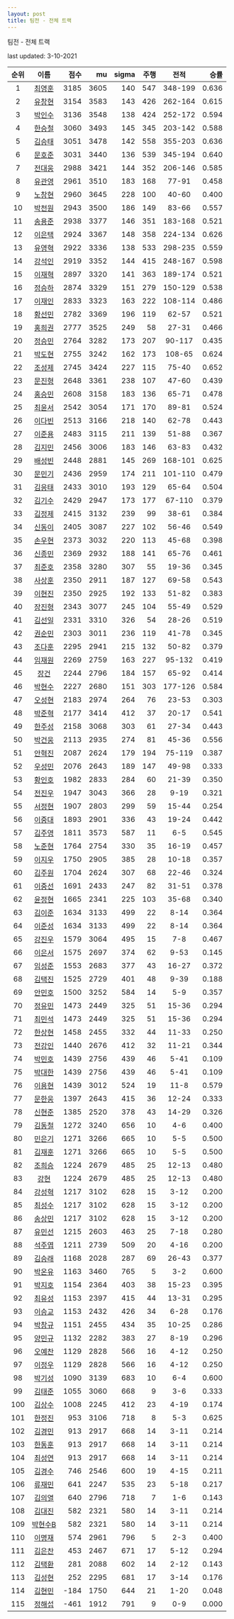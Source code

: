 ```yaml
---
layout: post
title: 팀전 - 전체 트랙
---
```



팀전 - 전체 트랙


last updated: 3-10-2021

| 순위 | 이름 | 점수 | mu | sigma | 주행 | 전적 | 승률 |
|:---:|:---:|---:|---:|---:|---:|:---:|---:|
| 1 | [최영훈](../choiyeonghun) | 3185 | 3605 | 140 | 547 | 348-199 | 0.636 |
| 2 | [유창현](../yuchanghyeon) | 3154 | 3583 | 143 | 426 | 262-164 | 0.615 |
| 3 | [박인수](../bakinsu) | 3136 | 3548 | 138 | 424 | 252-172 | 0.594 |
| 4 | [한승철](../hanseungcheol) | 3060 | 3493 | 145 | 345 | 203-142 | 0.588 |
| 5 | [김승태](../gimseungtae) | 3051 | 3478 | 142 | 558 | 355-203 | 0.636 |
| 6 | [문호준](../munhojun) | 3031 | 3440 | 136 | 539 | 345-194 | 0.640 |
| 7 | [전대웅](../jeondaewoong) | 2988 | 3421 | 144 | 352 | 206-146 | 0.585 |
| 8 | [유관영](../yugwanyeong) | 2961 | 3510 | 183 | 168 | 77-91 | 0.458 |
| 9 | [노창현](../nochanghyeon) | 2960 | 3645 | 228 | 100 | 40-60 | 0.400 |
| 10 | [박천원](../bakcheonwon) | 2943 | 3500 | 186 | 149 | 83-66 | 0.557 |
| 11 | [송용준](../songyongjun) | 2938 | 3377 | 146 | 351 | 183-168 | 0.521 |
| 12 | [이은택](../ieuntaek) | 2924 | 3367 | 148 | 358 | 224-134 | 0.626 |
| 13 | [유영혁](../yuyeonghyeok) | 2922 | 3336 | 138 | 533 | 298-235 | 0.559 |
| 14 | [강석인](../gangseokin) | 2919 | 3352 | 144 | 415 | 248-167 | 0.598 |
| 15 | [이재혁](../ijaehyeok) | 2897 | 3320 | 141 | 363 | 189-174 | 0.521 |
| 16 | [정승하](../jeongseungha) | 2874 | 3329 | 151 | 279 | 150-129 | 0.538 |
| 17 | [이재인](../ijaein) | 2833 | 3323 | 163 | 222 | 108-114 | 0.486 |
| 18 | [황선민](../hwangseongmin) | 2782 | 3369 | 196 | 119 | 62-57 | 0.521 |
| 19 | [홍희권](../hongheegweon) | 2777 | 3525 | 249 | 58 | 27-31 | 0.466 |
| 20 | [정승민](../jeongseungmin) | 2764 | 3282 | 173 | 207 | 90-117 | 0.435 |
| 21 | [박도현](../bakdohyeon) | 2755 | 3242 | 162 | 173 | 108-65 | 0.624 |
| 22 | [조성제](../joseongje) | 2745 | 3424 | 227 | 115 | 75-40 | 0.652 |
| 23 | [문진형](../munjinhyeong) | 2648 | 3361 | 238 | 107 | 47-60 | 0.439 |
| 24 | [홍승민](../hongseungmin) | 2608 | 3158 | 183 | 136 | 65-71 | 0.478 |
| 25 | [최윤서](../choiyunseo) | 2542 | 3054 | 171 | 170 | 89-81 | 0.524 |
| 26 | [이다빈](../idabin) | 2513 | 3166 | 218 | 140 | 62-78 | 0.443 |
| 27 | [이준용](../ijunyong) | 2483 | 3115 | 211 | 139 | 51-88 | 0.367 |
| 28 | [김지민](../gimjimin) | 2456 | 3006 | 183 | 146 | 63-83 | 0.432 |
| 29 | [배성빈](../baeseongbin) | 2448 | 2881 | 145 | 269 | 168-101 | 0.625 |
| 30 | [문민기](../munmingi) | 2436 | 2959 | 174 | 211 | 101-110 | 0.479 |
| 31 | [김응태](../gimeungtae) | 2433 | 3010 | 193 | 129 | 65-64 | 0.504 |
| 32 | [김기수](../gimgisu) | 2429 | 2947 | 173 | 177 | 67-110 | 0.379 |
| 33 | [김정제](../gimjeongje) | 2415 | 3132 | 239 | 99 | 38-61 | 0.384 |
| 34 | [신동이](../shindongi) | 2405 | 3087 | 227 | 102 | 56-46 | 0.549 |
| 35 | [손우현](../sonuhyeon) | 2373 | 3032 | 220 | 113 | 45-68 | 0.398 |
| 36 | [신종민](../shinjongmin) | 2369 | 2932 | 188 | 141 | 65-76 | 0.461 |
| 37 | [최준호](../choijunho) | 2358 | 3280 | 307 | 55 | 19-36 | 0.345 |
| 38 | [사상훈](../sasanghun) | 2350 | 2911 | 187 | 127 | 69-58 | 0.543 |
| 39 | [이현진](../ihyeonjin) | 2350 | 2925 | 192 | 133 | 51-82 | 0.383 |
| 40 | [장진형](../jangjinhyeong) | 2343 | 3077 | 245 | 104 | 55-49 | 0.529 |
| 41 | [김선일](../gimseonil) | 2331 | 3310 | 326 | 54 | 28-26 | 0.519 |
| 42 | [권순민](../gweonsoonmin) | 2303 | 3011 | 236 | 119 | 41-78 | 0.345 |
| 43 | [조다훈](../jodahun) | 2295 | 2941 | 215 | 132 | 50-82 | 0.379 |
| 44 | [임재원](../imjaewon) | 2269 | 2759 | 163 | 227 | 95-132 | 0.419 |
| 45 | [장건](../janggeon) | 2244 | 2796 | 184 | 157 | 65-92 | 0.414 |
| 46 | [박현수](../bakhyeonsu) | 2227 | 2680 | 151 | 303 | 177-126 | 0.584 |
| 47 | [오성현](../oseonghyeon) | 2183 | 2974 | 264 | 76 | 23-53 | 0.303 |
| 48 | [박준혁](../bakjunhyeok) | 2177 | 3414 | 412 | 37 | 20-17 | 0.541 |
| 49 | [한주성](../hanjuseong) | 2158 | 3068 | 303 | 61 | 27-34 | 0.443 |
| 50 | [박건웅](../bakgeonung) | 2113 | 2935 | 274 | 81 | 45-36 | 0.556 |
| 51 | [안혁진](../anhyeokjin) | 2087 | 2624 | 179 | 194 | 75-119 | 0.387 |
| 52 | [우성민](../useongmin) | 2076 | 2643 | 189 | 147 | 49-98 | 0.333 |
| 53 | [황인호](../hwanginho) | 1982 | 2833 | 284 | 60 | 21-39 | 0.350 |
| 54 | [전진우](../jeonjinwoo) | 1947 | 3043 | 366 | 28 | 9-19 | 0.321 |
| 55 | [서정현](../seojeonghyeon) | 1907 | 2803 | 299 | 59 | 15-44 | 0.254 |
| 56 | [이중대](../ijungdae) | 1893 | 2901 | 336 | 43 | 19-24 | 0.442 |
| 57 | [김주영](../gimjuyeong) | 1811 | 3573 | 587 | 11 | 6-5 | 0.545 |
| 58 | [노준현](../nojunhyeon) | 1764 | 2754 | 330 | 35 | 16-19 | 0.457 |
| 59 | [이지우](../ijiu) | 1750 | 2905 | 385 | 28 | 10-18 | 0.357 |
| 60 | [김주원](../gimjuwon) | 1704 | 2624 | 307 | 68 | 22-46 | 0.324 |
| 61 | [이중선](../ijungseon) | 1691 | 2433 | 247 | 82 | 31-51 | 0.378 |
| 62 | [윤정현](../yunjeonghyeon) | 1665 | 2341 | 225 | 103 | 35-68 | 0.340 |
| 63 | [김이준](../gimijun) | 1634 | 3133 | 499 | 22 | 8-14 | 0.364 |
| 64 | [이준성](../ijunseong) | 1634 | 3133 | 499 | 22 | 8-14 | 0.364 |
| 65 | [강진우](../gangjinwu) | 1579 | 3064 | 495 | 15 | 7-8 | 0.467 |
| 66 | [이은서](../ieunseo) | 1575 | 2697 | 374 | 62 | 9-53 | 0.145 |
| 67 | [임성준](../imseongjun) | 1553 | 2683 | 377 | 43 | 16-27 | 0.372 |
| 68 | [김택진](../gimtaekjin) | 1525 | 2729 | 401 | 48 | 9-39 | 0.188 |
| 69 | [안민호](../anminho) | 1500 | 3252 | 584 | 14 | 5-9 | 0.357 |
| 70 | [정유민](../jeongyumin) | 1473 | 2449 | 325 | 51 | 15-36 | 0.294 |
| 71 | [최민석](../choiminseok) | 1473 | 2449 | 325 | 51 | 15-36 | 0.294 |
| 72 | [한상현](../hansanghyeon) | 1458 | 2455 | 332 | 44 | 11-33 | 0.250 |
| 73 | [전강인](../jeongangin) | 1440 | 2676 | 412 | 32 | 11-21 | 0.344 |
| 74 | [박민호](../bakminho) | 1439 | 2756 | 439 | 46 | 5-41 | 0.109 |
| 75 | [박대한](../bakdaehan) | 1439 | 2756 | 439 | 46 | 5-41 | 0.109 |
| 76 | [이용현](../iyonghyeon) | 1439 | 3012 | 524 | 19 | 11-8 | 0.579 |
| 77 | [문한웅](../munhanung) | 1397 | 2643 | 415 | 36 | 12-24 | 0.333 |
| 78 | [신현준](../shinhyeonjun) | 1385 | 2520 | 378 | 43 | 14-29 | 0.326 |
| 79 | [김동철](../gimdongcheol) | 1272 | 3240 | 656 | 10 | 4-6 | 0.400 |
| 80 | [민은기](../mineungi) | 1271 | 3266 | 665 | 10 | 5-5 | 0.500 |
| 81 | [김재훈](../gimjaihun) | 1271 | 3266 | 665 | 10 | 5-5 | 0.500 |
| 82 | [조희승](../joheeseung) | 1224 | 2679 | 485 | 25 | 12-13 | 0.480 |
| 83 | [강현](../ganghyeon) | 1224 | 2679 | 485 | 25 | 12-13 | 0.480 |
| 84 | [강성혁](../gangseonghyeok) | 1217 | 3102 | 628 | 15 | 3-12 | 0.200 |
| 85 | [최성수](../choiseongsu) | 1217 | 3102 | 628 | 15 | 3-12 | 0.200 |
| 86 | [송상민](../songsangmin) | 1217 | 3102 | 628 | 15 | 3-12 | 0.200 |
| 87 | [유민선](../yuminseon) | 1215 | 2603 | 463 | 25 | 7-18 | 0.280 |
| 88 | [석주엽](../seokjuyeob) | 1211 | 2739 | 509 | 20 | 4-16 | 0.200 |
| 89 | [김승래](../gimseungrae) | 1168 | 2028 | 287 | 69 | 26-43 | 0.377 |
| 90 | [박온유](../bakonyu) | 1163 | 3460 | 765 | 5 | 3-2 | 0.600 |
| 91 | [박지호](../bakjiho) | 1154 | 2364 | 403 | 38 | 15-23 | 0.395 |
| 92 | [최유성](../choiyuseong) | 1153 | 2397 | 415 | 44 | 13-31 | 0.295 |
| 93 | [이승교](../iseunggyo) | 1153 | 2432 | 426 | 34 | 6-28 | 0.176 |
| 94 | [박창규](../bakchanggyu) | 1151 | 2455 | 434 | 35 | 10-25 | 0.286 |
| 95 | [양민규](../yangmingyu) | 1132 | 2282 | 383 | 27 | 8-19 | 0.296 |
| 96 | [오예찬](../ohyechan) | 1129 | 2828 | 566 | 16 | 4-12 | 0.250 |
| 97 | [이정우](../ijeongu) | 1129 | 2828 | 566 | 16 | 4-12 | 0.250 |
| 98 | [박기성](../bakgiseong) | 1090 | 3139 | 683 | 10 | 6-4 | 0.600 |
| 99 | [김태준](../gimtaijun) | 1055 | 3060 | 668 | 9 | 3-6 | 0.333 |
| 100 | [김상수](../gimsangsu) | 1008 | 2245 | 412 | 23 | 4-19 | 0.174 |
| 101 | [한정진](../hanjeongjin) | 953 | 3106 | 718 | 8 | 5-3 | 0.625 |
| 102 | [김경민](../gimgyeongmin) | 913 | 2917 | 668 | 14 | 3-11 | 0.214 |
| 103 | [한동훈](../handonghun) | 913 | 2917 | 668 | 14 | 3-11 | 0.214 |
| 104 | [최성연](../choiseongyeon) | 913 | 2917 | 668 | 14 | 3-11 | 0.214 |
| 105 | [김경수](../gimgyeongsu) | 746 | 2546 | 600 | 19 | 4-15 | 0.211 |
| 106 | [류재민](../ryujaemin) | 641 | 2247 | 535 | 23 | 5-18 | 0.217 |
| 107 | [김의열](../gimeuiyeol) | 640 | 2796 | 718 | 7 | 1-6 | 0.143 |
| 108 | [김대진](../gimdaejin) | 582 | 2321 | 580 | 14 | 3-11 | 0.214 |
| 109 | [박현수B](../bakhyeonsu-b) | 582 | 2321 | 580 | 14 | 3-11 | 0.214 |
| 110 | [이명재](../imyeongjae) | 574 | 2961 | 796 | 5 | 2-3 | 0.400 |
| 111 | [김은찬](../gimeunchan) | 453 | 2467 | 671 | 17 | 5-12 | 0.294 |
| 112 | [김택환](../gimtaekhwan) | 281 | 2088 | 602 | 14 | 2-12 | 0.143 |
| 113 | [김성현](../gimseonghyeon) | 252 | 2295 | 681 | 17 | 3-14 | 0.176 |
| 114 | [김현민](../gimhyunmin) | -184 | 1750 | 644 | 21 | 1-20 | 0.048 |
| 115 | [정해섭](../jeonghaeseop) | -461 | 1912 | 791 | 9 | 0-9 | 0.000 |

